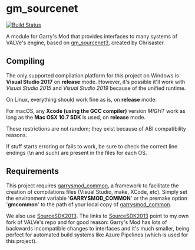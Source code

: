 # gm\_sourcenet

[![Build Status](https://metamann.visualstudio.com/GitHub%20danielga/_apis/build/status/danielga.gm_sourcenet?branchName=master)](https://metamann.visualstudio.com/GitHub%20danielga/_build/latest?definitionId=8&branchName=master)

A module for Garry's Mod that provides interfaces to many systems of VALVe's engine, based on [gm\_sourcenet3][1], created by Chrisaster.

## Compiling

The only supported compilation platform for this project on Windows is **Visual Studio 2017** on **release** mode. However, it's possible it'll work with *Visual Studio 2015* and *Visual Studio 2019* because of the unified runtime.

On Linux, everything should work fine as is, on **release** mode.

For macOS, any **Xcode (using the GCC compiler)** version *MIGHT* work as long as the **Mac OSX 10.7 SDK** is used, on **release** mode.

These restrictions are not random; they exist because of ABI compatibility reasons.

If stuff starts erroring or fails to work, be sure to check the correct line endings (\n and such) are present in the files for each OS.

## Requirements

This project requires [garrysmod_common][2], a framework to facilitate the creation of compilations files (Visual Studio, make, XCode, etc). Simply set the environment variable '**GARRYSMOD\_COMMON**' or the premake option '**gmcommon**' to the path of your local copy of [garrysmod_common][2].

We also use [SourceSDK2013][3]. The links to [SourceSDK2013][3] point to my own fork of VALVe's repo and for good reason: Garry's Mod has lots of backwards incompatible changes to interfaces and it's much smaller, being perfect for automated build systems like Azure Pipelines (which is used for this project).

  [1]: https://github.com/AlexSwift/GMod13-Modules/tree/master/gm_sourcenet3
  [2]: https://github.com/danielga/garrysmod_common
  [3]: https://github.com/danielga/sourcesdk-minimal

